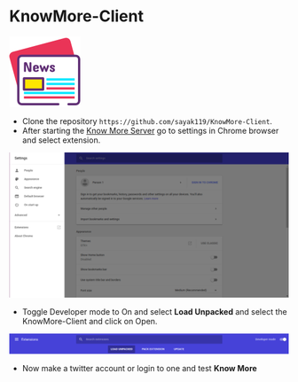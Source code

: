 # KnowMore-Client

![Know More Logo](newspaper.png)

* Clone the repository `https://github.com/sayak119/KnowMore-Client`.
* After starting the [Know More Server](https://github.com/sayak119/KnowMore-Server) go to settings in Chrome browser and select extension.

![Extension](images/extension.png)

* Toggle Developer mode to On and select **Load Unpacked** and select the KnowMore-Client and click on Open.

![Developer Mode](images/devMode.png)

* Now make a twitter account or login to one and test **Know More**
